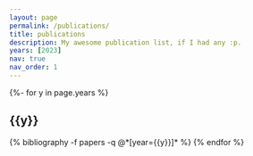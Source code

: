 ```yaml
---
layout: page
permalink: /publications/
title: publications
description: My awesome publication list, if I had any :p.
years: [2023]
nav: true
nav_order: 1
---
```

<div class="publications">

{%- for y in page.years %}
<h2 class="year">{{y}}</h2>
{% bibliography -f papers -q @*[year={{y}}]* %}
{% endfor %}

</div>
